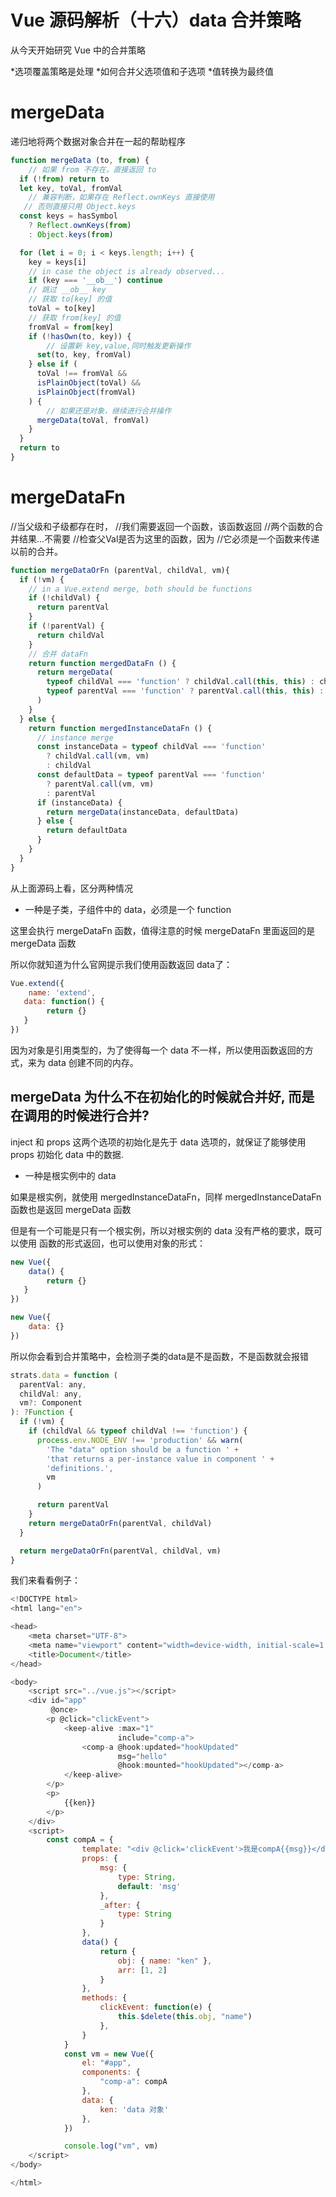 # Vue 源码解析（十六）data 合并策略

从今天开始研究 Vue 中的合并策略

*选项覆盖策略是处理
*如何合并父选项值和子选项
*值转换为最终值

# mergeData

递归地将两个数据对象合并在一起的帮助程序

```js
function mergeData (to, from) {
	// 如果 from 不存在，直接返回 to
  if (!from) return to
  let key, toVal, fromVal
	// 兼容判断，如果存在 Reflect.ownKeys 直接使用
   // 否则直接只用 Object.keys
  const keys = hasSymbol
    ? Reflect.ownKeys(from)
    : Object.keys(from)

  for (let i = 0; i < keys.length; i++) {
    key = keys[i]
    // in case the object is already observed...
    if (key === '__ob__') continue
    // 跳过 __ob__ key
    // 获取 to[key] 的值
    toVal = to[key]
    // 获取 from[key] 的值
    fromVal = from[key]
    if (!hasOwn(to, key)) {
    	// 设置新 key,value,同时触发更新操作
      set(to, key, fromVal)
    } else if (
      toVal !== fromVal &&
      isPlainObject(toVal) &&
      isPlainObject(fromVal)
    ) {
    	// 如果还是对象，继续进行合并操作
      mergeData(toVal, fromVal)
    }
  }
  return to
}
```

# mergeDataFn

//当父级和子级都存在时，
//我们需要返回一个函数，该函数返回
//两个函数的合并结果...不需要
//检查父Val是否为这里的函数，因为
//它必须是一个函数来传递以前的合并。

```js
function mergeDataOrFn (parentVal, childVal, vm){
  if (!vm) {
    // in a Vue.extend merge, both should be functions
    if (!childVal) {
      return parentVal
    }
    if (!parentVal) {
      return childVal
    }
    // 合并 dataFn
    return function mergedDataFn () {
      return mergeData(
        typeof childVal === 'function' ? childVal.call(this, this) : childVal,
        typeof parentVal === 'function' ? parentVal.call(this, this) : parentVal
      )
    }
  } else {
    return function mergedInstanceDataFn () {
      // instance merge
      const instanceData = typeof childVal === 'function'
        ? childVal.call(vm, vm)
        : childVal
      const defaultData = typeof parentVal === 'function'
        ? parentVal.call(vm, vm)
        : parentVal
      if (instanceData) {
        return mergeData(instanceData, defaultData)
      } else {
        return defaultData
      }
    }
  }
}
```
从上面源码上看，区分两种情况
- 一种是子类，子组件中的 data，必须是一个 function

这里会执行 mergeDataFn 函数，值得注意的时候 mergeDataFn 里面返回的是 mergeData 函数

所以你就知道为什么官网提示我们使用函数返回 data了：

```js
Vue.extend({
	name: 'extend',
   data: function() {
   		return {}
   }
})
```

因为对象是引用类型的，为了使得每一个 data 不一样，所以使用函数返回的方式，来为 data 创建不同的内存。

## mergeData 为什么不在初始化的时候就合并好, 而是在调用的时候进行合并?

inject 和 props 这两个选项的初始化是先于 data 选项的，就保证了能够使用 props 初始化 data 中的数据.

- 一种是根实例中的 data

如果是根实例，就使用 mergedInstanceDataFn，同样 mergedInstanceDataFn 函数也是返回 mergeData 函数

但是有一个可能是只有一个根实例，所以对根实例的 data 没有严格的要求，既可以使用 函数的形式返回，也可以使用对象的形式：

```js
new Vue({
	data() {
   		return {} 
   }
})

new Vue({
	data: {}
})
```

所以你会看到合并策略中，会检测子类的data是不是函数，不是函数就会报错

```js
strats.data = function (
  parentVal: any,
  childVal: any,
  vm?: Component
): ?Function {
  if (!vm) {
    if (childVal && typeof childVal !== 'function') {
      process.env.NODE_ENV !== 'production' && warn(
        'The "data" option should be a function ' +
        'that returns a per-instance value in component ' +
        'definitions.',
        vm
      )

      return parentVal
    }
    return mergeDataOrFn(parentVal, childVal)
  }

  return mergeDataOrFn(parentVal, childVal, vm)
}
```

我们来看看例子：

```js
<!DOCTYPE html>
<html lang="en">

<head>
    <meta charset="UTF-8">
    <meta name="viewport" content="width=device-width, initial-scale=1.0">
    <title>Document</title>
</head>

<body>
    <script src="../vue.js"></script>
    <div id="app"
         @once>
        <p @click="clickEvent">
            <keep-alive :max="1"
                        include="comp-a">
                <comp-a @hook:updated="hookUpdated"
                        msg="hello"
                        @hook:mounted="hookUpdated"></comp-a>
            </keep-alive>
        </p>
        <p>
            {{ken}}
        </p>
    </div>
    <script>
        const compA = {
                template: "<div @click='clickEvent'>我是compA{{msg}}</div>",
                props: {
                    msg: {
                        type: String,
                        default: 'msg'
                    },
                    _after: {
                        type: String
                    }
                },
                data() {
                    return {
                        obj: { name: "ken" },
                        arr: [1, 2]
                    }
                },
                methods: {
                    clickEvent: function(e) {
                        this.$delete(this.obj, "name")
                    },
                }
            }
            const vm = new Vue({
                el: "#app",
                components: {
                    "comp-a": compA
                },
                data: {
                    ken: 'data 对象'
                },
            })

            console.log("vm", vm)
    </script>
</body>

</html>
```

